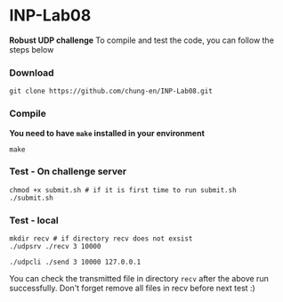 # INP-Lab08
**Robust UDP challenge**
To compile and test the code, you can follow the steps below
### Download
```
git clone https://github.com/chung-en/INP-Lab08.git
```

### Compile
**You need to have `make` installed in your environment**
```
make
```

### Test - On challenge server
```
chmod +x submit.sh # if it is first time to run submit.sh
./submit.sh
```

### Test - local
```
mkdir recv # if directory recv does not exsist
./udpsrv ./recv 3 10000
```
```
./udpcli ./send 3 10000 127.0.0.1
```
You can check the transmitted file in directory `recv` after the above run successfully.
Don't forget remove all files in recv before next test :)
